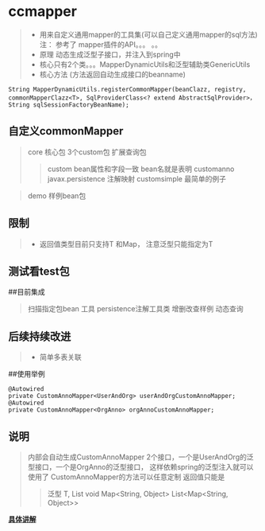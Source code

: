 # ccmapper
> - 用来自定义通用mapper的工具集(可以自己定义通用mapper的sql方法) 注：  参考了 mapper插件的API。。。 。。
> - 原理      动态生成泛型子接口，并注入到spring中
> - 核心只有2个类。。。MapperDynamicUtils和泛型辅助类GenericUtils
> - 核心方法   (方法返回自动生成接口的beanname)
```
String MapperDynamicUtils.registerCommonMapper(beanClazz, registry, commonMapperClazz<T>, SqlProviderClass<? extend AbstractSqlProvider>， String sqlSessionFactoryBeanName);
```


## 自定义commonMapper 
> core 核心包 
> 3个custom包   扩展查询包
>> custom bean属性和字段一致 bean名就是表明 
>> customanno javax.persistence  注解映射
>> customsimple  最简单的例子  

> demo 样例bean包

## 限制 
> - 返回值类型目前只支持T 和Map， 注意泛型只能指定为T
## 测试看test包

##目前集成
> 扫描指定包bean 工具
> persistence注解工具类
> 增删改查样例
> 动态查询

## 后续持续改进
> - 简单多表关联
	
##使用举例

```
@Autowired
private CustomAnnoMapper<UserAndOrg> userAndOrgCustomAnnoMapper;
@Autowired
private CustomAnnoMapper<OrgAnno> orgAnnoCustomAnnoMapper;

```    
## 说明
> 内部会自动生成CustomAnnoMapper  2个接口，一个是UserAndOrg的泛型接口，一个是OrgAnno的泛型接口， 这样依赖spring的泛型注入就可以使用了
> CustomAnnoMapper的方法可以任意定制
> 返回值只能是  
>> 泛型 T, 
>> List<T>
>> void
>> Map<String, Object>
>> List<Map<String, Object>>

[**具体讲解**](https://my.oschina.net/DragonSpace/blog/839247)


